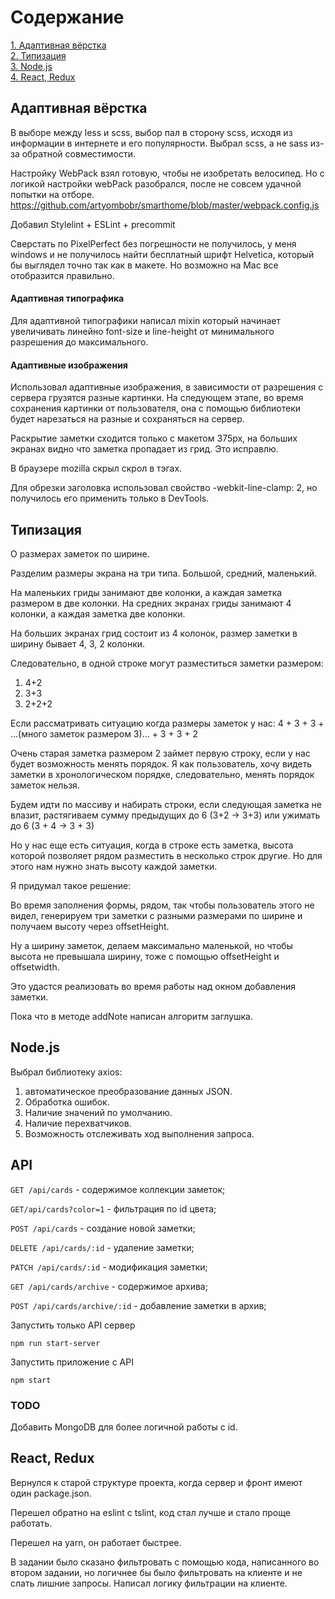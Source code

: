 # Содержание  
[1. Адаптивная вёрстка](#html)  
[2. Типизация](#ts)  
[3. Node.js](#node)  
[4. React, Redux](#react)  



<a name="html"><h2>Адаптивная вёрстка</h2></a>
В выборе между less и scss, выбор пал в сторону scss, исходя из информации в интернете и его популярности. Выбрал scss, а не sass из-за обратной совместимости.

Настройку WebPack взял готовую, чтобы не изобретать велосипед. Но с логикой настройки webPack разобрался, после не совсем удачной попытки на отборе. https://github.com/artyombobr/smarthome/blob/master/webpack.config.js

Добавил Stylelint + ESLint + precommit

Сверстать по PixelPerfect без погрешности не получилось, у меня windows и не получилось найти бесплатный шрифт Helvetica, который бы выглядел точно так как в макете. Но возможно на Mac все отобразится правильно.
<img src="https://pp.userapi.com/c851420/v851420964/e2c35/dT_ZVzzdB5Q.jpg" alt=""/> 

#### Адаптивная типографика
Для адаптивной типографики написал mixin который начинает увеличивать линейно font-size и line-height от минимального разрешения до максимального.

#### Адаптивные изображения
Использовал адаптивные изображения, в зависимости от разрешения с сервера грузятся разные картинки. На следующем этапе, во время сохранения картинки от пользователя, она с помощью библиотеки будет нарезаться на разные и сохраняться на сервер.

Раскрытие заметки сходится только с макетом 375px, на больших экранах видно что заметка пропадает из грид. Это исправлю.

В браузере mozilla скрыл скрол в тэгах.

Для обрезки заголовка использовал свойство -webkit-line-clamp: 2, но получилось его применить только в DevTools.

<a name="ts"><h2>Типизация</h2></a>
О размерах заметок по ширине. 

Разделим размеры экрана на три типа. Большой, средний, маленький. 

На маленьких гриды занимают две колонки, а каждая заметка размером в две колонки. 
На средних экранах гриды занимают 4 колонки, а каждая заметка две колонки. 

На больших экранах грид состоит из 4 колонок, размер заметки в ширину бывает 4, 3, 2 колонки.

Следовательно, в одной строке могут разместиться заметки размером:
 1) 4+2
 2) 3+3
 3) 2+2+2
 
 Если рассматривать ситуацию когда размеры заметок у нас:
 4 + 3 + 3  + ...(много заметок размером 3)... + 3 + 3 + 2
 
 Очень старая заметка размером 2 займет первую строку, если у нас будет возможность менять порядок. Я как пользователь, 
 хочу видеть заметки в хронологическом порядке, следовательно, менять порядок заметок нельзя.
 
 Будем идти по массиву и набирать строки, если следующая заметка не влазит, растягиваем сумму предыдущих 
 до 6 (3+2 -> 3+3)  или ужимать до 6 (3 + 4 -> 3 + 3) 
 
 Но у нас еще есть ситуация, когда в строке есть заметка, высота которой позволяет рядом разместить в несколько 
 строк другие. Но для этого нам нужно знать высоту каждой заметки. 
 
 Я придумал такое решение: 
 
 Во время заполнения формы, рядом, так чтобы пользователь этого не видел, генерируем три заметки с разными размерами по
 ширине и получаем высоту через offsetHeight. 
 
 Ну а ширину заметок, делаем максимально маленькой, но чтобы высота не превышала ширину, тоже с помощью offsetHeight и
 offsetwidth. 
 
 Это удастся реализовать во время работы над окном добавления заметки. 
 
 Пока что в методе addNote написан алгоритм заглушка. 
 
 
<a name="node"><h2>Node.js</h2></a>

Выбрал библиотеку axios:

1) автоматическое преобразование данных JSON.
2) Обработка ошибок.
3) Наличие значений по умолчанию.
4) Наличие перехватчиков.
5) Возможность отслеживать ход выполнения запроса.



## API

`GET /api/cards` - содержимое коллекции заметок;

`GET/api/cards?color=1` - фильтрация по id цвета;

`POST /api/cards` - создание новой заметки;

`DELETE /api/cards/:id` - удаление заметки;

`PATCH /api/cards/:id` - модификация заметки;

`GET /api/cards/archive` - содержимое архива;

`POST /api/cards/archive/:id` - добавление заметки в архив;

Запустить только API сервер

```
npm run start-server
```

Запустить приложение с API

```
npm start
```

### TODO

Добавить MongoDB для более логичной работы с id. 


<a name="react"><h2>React, Redux</h2></a>

Вернулся к старой структуре проекта, когда сервер и фронт имеют один package.json. 

Перешел обратно на eslint с tslint, код стал лучше и стало проще работать.

Перешел на yarn, он работает быстрее. 

В задании было сказано фильтровать с помощью кода, написанного во втором задании, 
но логичнее бы было фильтровать на клиенте и не слать лишние запросы. Написал логику фильтрации на клиенте.


